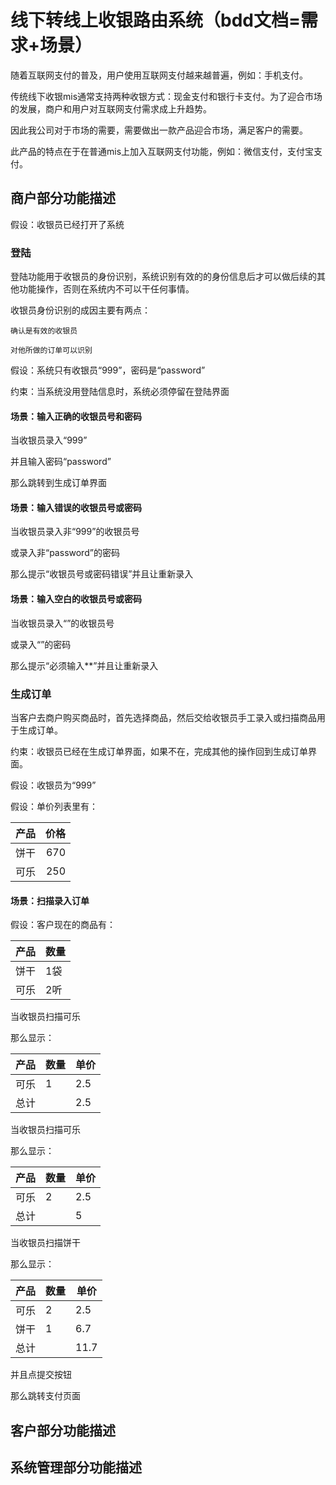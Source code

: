 # 线下转线上收银路由系统（bdd文档=需求+场景）

  随着互联网支付的普及，用户使用互联网支付越来越普遍，例如：手机支付。
  
  传统线下收银mis通常支持两种收银方式：现金支付和银行卡支付。为了迎合市场的发展，商户和用户对互联网支付需求成上升趋势。
  
  因此我公司对于市场的需要，需要做出一款产品迎合市场，满足客户的需要。
  
  此产品的特点在于在普通mis上加入互联网支付功能，例如：微信支付，支付宝支付。

## 商户部分功能描述

  假设：收银员已经打开了系统
  
### 登陆
  登陆功能用于收银员的身份识别，系统识别有效的的身份信息后才可以做后续的其他功能操作，否则在系统内不可以干任何事情。
  
  收银员身份识别的成因主要有两点：
  
    确认是有效的收银员
    
    对他所做的订单可以识别

  假设：系统只有收银员“999”，密码是“password”
  
  约束：当系统没用登陆信息时，系统必须停留在登陆界面
  
#### 场景：输入正确的收银员号和密码

  当收银员录入“999”
  
  并且输入密码“password”
  
  那么跳转到生成订单界面
  
#### 场景：输入错误的收银员号或密码

  当收银员录入非“999”的收银员号
  
  或录入非“password”的密码
  
  那么提示“收银员号或密码错误”并且让重新录入

#### 场景：输入空白的收银员号或密码
  当收银员录入“”的收银员号
  
  或录入“”的密码
  
  那么提示“必须输入**”并且让重新录入

### 生成订单
  当客户去商户购买商品时，首先选择商品，然后交给收银员手工录入或扫描商品用于生成订单。
  
  约束：收银员已经在生成订单界面，如果不在，完成其他的操作回到生成订单界面。
  
  假设：收银员为“999”
  
  假设：单价列表里有：
  
  | 产品 | 价格 |
  | ---- | ----:|
  | 饼干 | 670  |
  | 可乐 | 250  |

#### 场景：扫描录入订单

  假设：客户现在的商品有：
  
  | 产品 | 数量 |
  |------|------|
  | 饼干 | 1袋  |
  | 可乐 | 2听  |
  
  当收银员扫描可乐
  
  那么显示：
  
  | 产品 | 数量 | 单价 |
  |------|------|------|
  | 可乐 | 1    | 2.5  |
  | 总计 |      | 2.5  |
  
  当收银员扫描可乐
  
  那么显示：
  
  | 产品 | 数量 | 单价 |
  |------|------|------|
  | 可乐 | 2    | 2.5  |
  | 总计 |      | 5    |
  
  当收银员扫描饼干
  
  那么显示：
  
  | 产品 | 数量 | 单价 |
  |------|------|------|
  | 可乐 | 2    | 2.5  |
  | 饼干 | 1    | 6.7  |
  | 总计 |      | 11.7 |
  
  并且点提交按钮
  
  那么跳转支付页面

## 客户部分功能描述

## 系统管理部分功能描述
